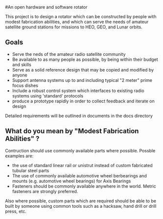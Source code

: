 #An open hardware and software rotator

This project is to design a rotator which can be constructed by people with modest fabrication abilities, and which can serve the needs of amateur satellite ground stations for missions to HEO, GEO, and Lunar orbits.

## Goals

* Serve the neds of the amateur radio satellite community
* Be available to as many people as possible, by being within their budget and skills
* Serve as a solid reference design that may be copied and modified by anyone
* Support antenna systems up to and including typical "2 meter" prime focus dishes
* Include a robust control system which interfaces to existing radio systems using 'standard' protocols
* produce a prototype rapidly in order to collect feedback and iterate on design

Detailed requirements will be outlined in documents in the docs directory

## What do you mean by "Modest Fabrication Abilities" ?

Contruction should use commonly available parts where possible. Possble examples are:
 * the use of standard linear rail or unistrut instead of custom fabricated tubular steel parts
 * The use of commonly available automotive wheel berbearings and mounts (e.g. automotive wheel bearings) for Axis Bearings
 * Fasteners should be commonly available anywhere in the world. Metric fasteners are strongly preferred.

Also where possible, custom parts which are required should be able to be built by someone using common tools such as a hacksaw, hand drill or drill press, etc.

